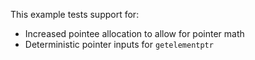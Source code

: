 This example tests support for:

* Increased pointee allocation to allow for pointer math
* Deterministic pointer inputs for `getelementptr`
